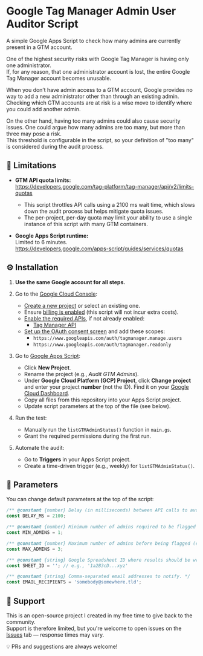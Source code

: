 # Google Tag Manager Admin User Auditor Script

A simple Google Apps Script to check how many admins are currently present in a GTM account.

One of the highest security risks with Google Tag Manager is having only one administrator.  
If, for any reason, that one administrator account is lost, the entire Google Tag Manager account becomes unusable.

When you don’t have admin access to a GTM account, Google provides no way to add a new administrator other than through an existing admin.  
Checking which GTM accounts are at risk is a wise move to identify where you could add another admin.

On the other hand, having too many admins could also cause security issues. One could argue how many admins are too many, but more than three may pose a risk.  
This threshold is configurable in the script, so your definition of "too many" is considered during the audit process.

## 🚫 Limitations

- **GTM API quota limits:**  
  https://developers.google.com/tag-platform/tag-manager/api/v2/limits-quotas  
  - This script throttles API calls using a 2100 ms wait time, which slows down the audit process but helps mitigate quota issues.  
  - The per-project, per-day quota may limit your ability to use a single instance of this script with many GTM containers.

- **Google Apps Script runtime:**  
  Limited to 6 minutes.  
  https://developers.google.com/apps-script/guides/services/quotas

## ⚙️ Installation

1. **Use the same Google account for all steps.**

2. Go to the [Google Cloud Console](https://console.cloud.google.com/):
   - [Create a new project](https://developers.google.com/workspace/guides/create-project) or select an existing one.
   - Ensure [billing is enabled](https://cloud.google.com/billing/docs/how-to/modify-project) (this script will not incur extra costs).
   - [Enable the required APIs](https://cloud.google.com/endpoints/docs/openapi/enable-api), if not already enabled:
     - [Tag Manager API](https://console.cloud.google.com/apis/api/tagmanager.googleapis.com/)
   - [Set up the OAuth consent screen](https://developers.google.com/workspace/guides/configure-oauth-consent) and add these scopes:
     - `https://www.googleapis.com/auth/tagmanager.manage.users`
     - `https://www.googleapis.com/auth/tagmanager.readonly`

3. Go to [Google Apps Script](https://script.google.com/):
   - Click **New Project**.
   - Rename the project (e.g., _Audit GTM Admins_).
   - Under **Google Cloud Platform (GCP) Project**, click **Change project** and enter your project **number** (not the ID). Find it on your [Google Cloud Dashboard](https://console.cloud.google.com/home/dashboard).
   - Copy all files from this repository into your Apps Script project.
   - Update script parameters at the top of the file (see below).

4. Run the test:
   - Manually run the `listGTMAdminStatus()` function in `main.gs`.
   - Grant the required permissions during the first run.

5. Automate the audit:
   - Go to **Triggers** in your Apps Script project.
   - Create a time-driven trigger (e.g., weekly) for `listGTMAdminStatus()`.

## 🔧 Parameters

You can change default parameters at the top of the script:

```js
/** @constant {number} Delay (in milliseconds) between API calls to avoid quota errors. */
const DELAY_MS = 2100;

/** @constant {number} Minimum number of admins required to be flagged (e.g., single admin risk). */
const MIN_ADMINS = 1;

/** @constant {number} Maximum number of admins before being flagged (e.g., too many admins). */
const MAX_ADMINS = 3;

/** @constant {string} Google Spreadsheet ID where results should be written. Leave empty to skip export. */
const SHEET_ID = ''; // e.g., '1a2B3cD...xyz'

/** @constant {string} Comma-separated email addresses to notify. */
const EMAIL_RECIPIENTS = 'somebody@somewhere.tld';
```

## 🙋 Support

This is an open-source project I created in my free time to give back to the community.  
Support is therefore limited, but you're welcome to open issues on the [Issues](../../issues) tab — response times may vary.

💡 PRs and suggestions are always welcome!

